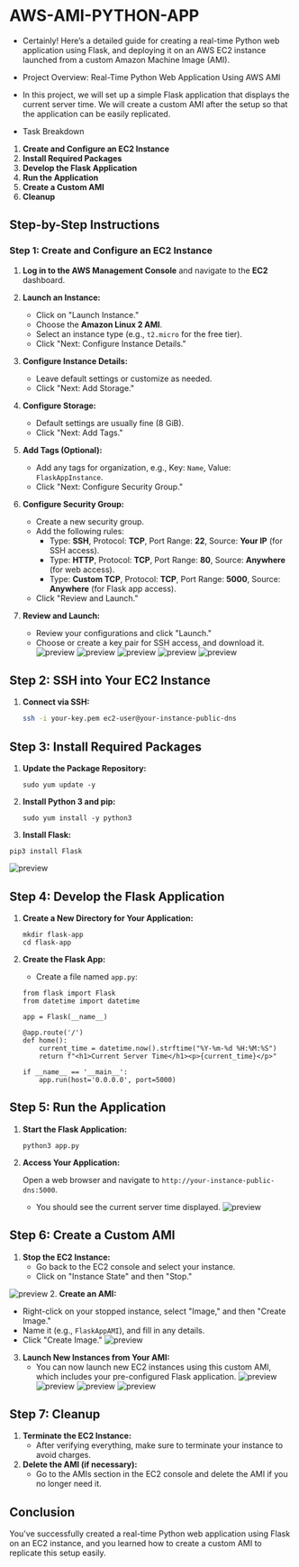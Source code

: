 # AWS-AMI-PYTHON-APP
* Certainly! Here’s a detailed guide for creating a real-time Python web application using Flask, 
and deploying it on an AWS EC2 instance launched from a custom Amazon Machine Image (AMI).

* Project Overview: Real-Time Python Web Application Using AWS AMI

* In this project, we will set up a simple Flask application that displays the current server time.
We will create a custom AMI after the setup so that the application can be easily replicated.

* Task Breakdown

1. **Create and Configure an EC2 Instance**
2. **Install Required Packages**
3. **Develop the Flask Application**
4. **Run the Application**
5. **Create a Custom AMI**
6. **Cleanup**
## Step-by-Step Instructions

### Step 1: Create and Configure an EC2 Instance

1. **Log in to the AWS Management Console** and navigate to the **EC2** dashboard.

2. **Launch an Instance:**
   - Click on "Launch Instance."
   - Choose the **Amazon Linux 2 AMI**.
   - Select an instance type (e.g., `t2.micro` for the free tier).
   - Click "Next: Configure Instance Details."


3. **Configure Instance Details:**
   - Leave default settings or customize as needed.
   - Click "Next: Add Storage."
4. **Configure Storage:**
   - Default settings are usually fine (8 GiB).
   - Click "Next: Add Tags."

5. **Add Tags (Optional):**
   - Add any tags for organization, e.g., Key: `Name`, Value: `FlaskAppInstance`.
   - Click "Next: Configure Security Group."

6. **Configure Security Group:**
   - Create a new security group.
   - Add the following rules:
     - Type: **SSH**, Protocol: **TCP**, Port Range: **22**, Source: **Your IP** (for SSH access).
     - Type: **HTTP**, Protocol: **TCP**, Port Range: **80**, Source: **Anywhere** (for web access).
     - Type: **Custom TCP**, Protocol: **TCP**, Port Range: **5000**, Source: **Anywhere** (for Flask app access).
   - Click "Review and Launch."

7. **Review and Launch:**
   - Review your configurations and click "Launch."
   - Choose or create a key pair for SSH access, and download it.
![preview](./1.png)
![preview](./2.png)
![preview](./3.png)
![preview](./4.png)
![preview](./5.png)

## Step 2: SSH into Your EC2 Instance

1. **Connect via SSH:**
   ```bash
   ssh -i your-key.pem ec2-user@your-instance-public-dns
   ```

## Step 3: Install Required Packages

1. **Update the Package Repository:**
   ```
   sudo yum update -y

   ```


2. **Install Python 3 and pip:**
   ```
   sudo yum install -y python3

   ```

3. **Install Flask:**
```
pip3 install Flask

```
![preview](./7.png)


## Step 4: Develop the Flask Application

1. **Create a New Directory for Your Application:**
   ```
   mkdir flask-app
   cd flask-app

   ```

2. **Create the Flask App:**
   - Create a file named `app.py`:
   
   ```
   from flask import Flask
   from datetime import datetime

   app = Flask(__name__)

   @app.route('/')
   def home():
       current_time = datetime.now().strftime("%Y-%m-%d %H:%M:%S")
       return f"<h1>Current Server Time</h1><p>{current_time}</p>"

   if __name__ == '__main__':
       app.run(host='0.0.0.0', port=5000)
   ```

## Step 5: Run the Application

1. **Start the Flask Application:**
   
   ```
   python3 app.py
   
   ```

2. **Access Your Application:**
    
   Open a web browser and navigate to `http://your-instance-public-dns:5000`.
   - You should see the current server time displayed.
![preview](./9.png)


## Step 6: Create a Custom AMI

1. **Stop the EC2 Instance:**
   - Go back to the EC2 console and select your instance.
   - Click on "Instance State" and then "Stop."

![preview](./10.png)
2. **Create an AMI:**
   - Right-click on your stopped instance, select "Image," and then "Create Image."
   - Name it (e.g., `FlaskAppAMI`), and fill in any details.
   - Click "Create Image."
![preview](./11.png)
3. **Launch New Instances from Your AMI:**
   - You can now launch new EC2 instances using this custom AMI, which includes your pre-configured Flask application.
![preview](./12.png)
![preview](./13.png)
![preview](./14.png)
![preview](./15.png)
## Step 7: Cleanup

1. **Terminate the EC2 Instance:**
   - After verifying everything, make sure to terminate your instance to avoid charges.
2. **Delete the AMI (if necessary):**
   - Go to the AMIs section in the EC2 console and delete the AMI if you no longer need it.

## Conclusion

You've successfully created a real-time Python web application using Flask on an EC2 instance,
and you learned how to create a custom AMI to replicate this setup easily.